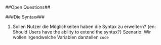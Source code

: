 ##Open Questions##

###Die Syntax###
1. Sollen Nutzer die Möglichkeiten haben die Syntax zu erweitern? {en: Should Users have the ability to extend the syntax?}
  Szenario: Wir wollen irgendwelche Variablen darstellen
  `code`
 
